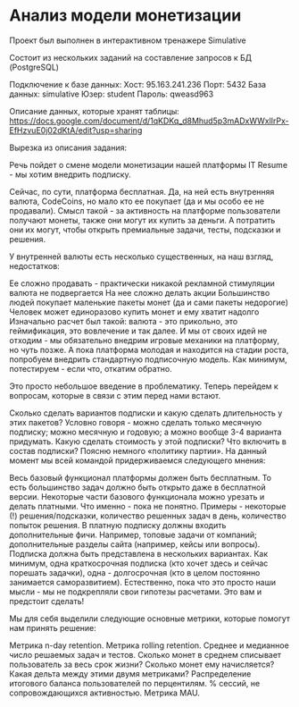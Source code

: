 # Анализ модели монетизации

Проект был выполнен в интерактивном тренажере Simulative

Состоит из нескольких заданий на составление запросов к БД (PostgreSQL) 

Подключение к базе данных:
Хост: 95.163.241.236
Порт: 5432
База данных: simulative
Юзер: student
Пароль: qweasd963

Описание данных, которые хранят таблицы:
https://docs.google.com/document/d/1qKDKq_d8Mhud5p3mADxWWxlIrPx-EfHzvuE0j02dKtA/edit?usp=sharing

Вырезка из описания задания:

Речь пойдет о смене модели монетизации нашей платформы IT Resume - мы хотим внедрить подписку.

Сейчас, по сути, платформа бесплатная. Да, на ней есть внутренняя валюта, CodeCoins, но мало кто ее покупает (да и мы особо ее не продавали). Смысл такой - за активность на платформе пользователи получают монеты, также они могут их купить за деньги. А потратить они их могут, чтобы открыть премиальные задачи, тесты, подсказки и решения.

У внутренней валюты есть несколько существенных, на наш взгляд, недостатков:

Ее сложно продавать - практически никакой рекламной стимуляции валюта не подвергается
На нее сложно делать акции
Большинство людей покупает маленькие пакеты монет (да и сами пакеты недорогие)
Человек может единоразово купить монет и ему хватит надолго
Изначально расчет был такой: валюта - это прикольно, это геймификация, это вовлечение и так далее. И мы от своих идей не отходим - мы обязательно внедрим игровые механики на платформу, но чуть позже. А пока платформа молодая и находится на стадии роста, попробуем внедрить стандартную подписочную модель. Как минимум, потестируем - если что, откатим обратно.

Это просто небольшое введение в проблематику. Теперь перейдем к вопросам, которые в связи с этим перед нами встают.

Сколько сделать вариантов подписки и какую сделать длительность у этих пакетов? Условно говоря - можно сделать только месячную подписку; можно месячную и годовую; а можно вообще 3-4 варианта придумать.
Какую сделать стоимость у этой подписки?
Что включить в состав подписки?
Поясню немного «политику партии». На данный момент мы всей командой придерживаемся следующего мнения:

Весь базовый функционал платформы должен быть бесплатным. То есть большинство задач должно быть открыто даже в бесплатной версии.
Некоторые части базового функционала можно урезать и делать платными. Что именно - пока не понятно. Примеры - некоторые (!) решения/подсказки, количество решенных задач в день, количество попыток решения.
В платную подписку должны входить дополнительные фичи. Например, топовые задачи от компаний; дополнительные разделы сайта (например, кейсы или вопросы).
Подписка должна быть представлена в нескольких вариантах. Как минимум, одна краткосрочная подписка (кто хочет здесь и сейчас порешать задачки), одна - долгосрочная (кто в целом постоянно занимается саморазвитием).
Естественно, пока что это просто наши мысли - мы не подкрепляли свои гипотезы расчетами. Это вам и предстоит сделать!

Мы для себя выделили следующие основные метрики, которые помогут нам принять решение:

Метрика n-day retention.
Метрика rolling retention.
Среднее и медианное число решаемых задач и тестов.
Сколько монет в среднем списывает пользователь за весь срок жизни? Сколько монет ему начисляется? Какая дельта между этими двумя метриками?
Распределение итогового баланса пользователей по перцентилям.
% сессий, не сопровождающихся активностью.
Метрика MAU.
